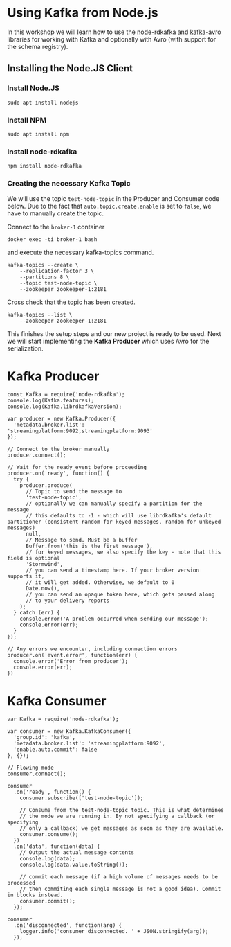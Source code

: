# Using Kafka from Node.js

In this workshop we will learn how to use the [node-rdkafka](https://github.com/Blizzard/node-rdkafka/blob/master/examples/consumer-flow.md) and [kafka-avro](https://github.com/waldophotos/kafka-avro) libraries for working with Kafka and optionally with Avro (with support for the schema registry).

## Installing the Node.JS Client


### Install Node.JS

```
sudo apt install nodejs
```

### Install NPM

```
sudo apt install npm
```

### Install node-rdkafka

```
npm install node-rdkafka
```

### Creating the necessary Kafka Topic 
We will use the topic `test-node-topic` in the Producer and Consumer code below. Due to the fact that `auto.topic.create.enable` is set to `false`, we have to manually create the topic. 

Connect to the `broker-1` container

```
docker exec -ti broker-1 bash
```

and execute the necessary kafka-topics command. 

```
kafka-topics --create \
    --replication-factor 3 \
    --partitions 8 \
    --topic test-node-topic \
    --zookeeper zookeeper-1:2181
```

Cross check that the topic has been created.

```
kafka-topics --list \
    --zookeeper zookeeper-1:2181
```

This finishes the setup steps and our new project is ready to be used. Next we will start implementing the **Kafka Producer** which uses Avro for the serialization. 

# Kafka Producer

```
const Kafka = require('node-rdkafka');
console.log(Kafka.features);
console.log(Kafka.librdkafkaVersion);

var producer = new Kafka.Producer({
  'metadata.broker.list': 'streamingplatform:9092,streamingplatform:9093'
});

// Connect to the broker manually
producer.connect();

// Wait for the ready event before proceeding
producer.on('ready', function() {
  try {
    producer.produce(
      // Topic to send the message to
      'test-node-topic',
      // optionally we can manually specify a partition for the message
      // this defaults to -1 - which will use librdkafka's default partitioner (consistent random for keyed messages, random for unkeyed messages)
      null,
      // Message to send. Must be a buffer
      Buffer.from('this is the first message'),
      // for keyed messages, we also specify the key - note that this field is optional
      'Stormwind',
      // you can send a timestamp here. If your broker version supports it,
      // it will get added. Otherwise, we default to 0
      Date.now(),
      // you can send an opaque token here, which gets passed along
      // to your delivery reports
    );
  } catch (err) {
    console.error('A problem occurred when sending our message');
    console.error(err);
  }
});

// Any errors we encounter, including connection errors
producer.on('event.error', function(err) {
  console.error('Error from producer');
  console.error(err);
})

```

# Kafka Consumer

```
var Kafka = require('node-rdkafka');

var consumer = new Kafka.KafkaConsumer({
  'group.id': 'kafka',
  'metadata.broker.list': 'streamingplatform:9092',
  'enable.auto.commit': false
}, {});

// Flowing mode
consumer.connect();

consumer
  .on('ready', function() {
    consumer.subscribe(['test-node-topic']);

    // Consume from the test-node-topic topic. This is what determines
    // the mode we are running in. By not specifying a callback (or specifying
    // only a callback) we get messages as soon as they are available.
    consumer.consume();
  })
  .on('data', function(data) {
    // Output the actual message contents
    console.log(data);
    console.log(data.value.toString());
    
    // commit each message (if a high volume of messages needs to be processed
    // then commiting each single message is not a good idea). Commit in blocks instead.
    consumer.commit();
  });

consumer
  .on('disconnected', function(arg) {
    logger.info('consumer disconnected. ' + JSON.stringify(arg));
  });
```
